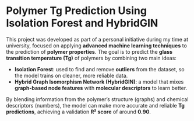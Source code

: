 # **Polymer Tg Prediction Using Isolation Forest and HybridGIN**

This project was developed as part of a personal initiative during my time at university, focused on applying **advanced machine learning techniques** to the prediction of **polymer properties**. The goal is to predict the **glass transition temperature (Tg)** of polymers by combining two main ideas:

- **Isolation Forest**: used to find and remove **outliers** from the dataset, so the model trains on cleaner, more reliable data.
- **Hybrid Graph Isomorphism Network (HybridGIN)**: a model that mixes **graph-based node features** with **molecular descriptors** to learn better.

By blending information from the polymer’s structure (graphs) and chemical descriptors (numbers), the model can make more accurate and reliable **Tg predictions**, achieving a validation **R² score** of around **0.90**.
